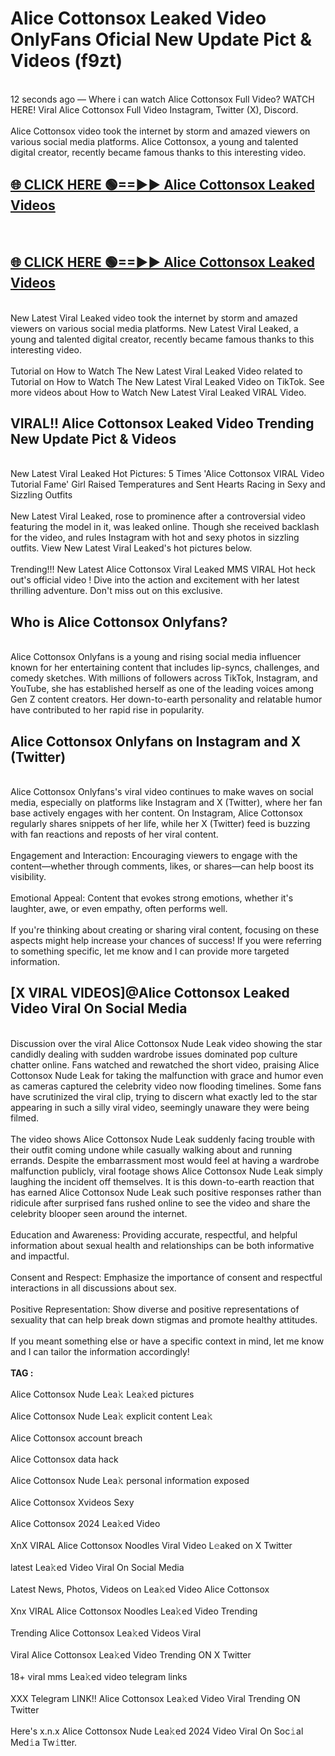 # Alice Cottonsox Leaked Video OnlyFans Oficial New Update Pict & Videos (f9zt)
<br>
12 seconds ago — Where i can watch Alice Cottonsox Full Video? WATCH HERE! Viral Alice Cottonsox Full Video Instagram, Twitter (X), Discord.
<br><br>
Alice Cottonsox video took the internet by storm and amazed viewers on various social media platforms. Alice Cottonsox, a young and talented digital creator, recently became famous thanks to this interesting video.
<br>
<h2><a href="https://play.trustnlinepharmacy.us?title=Alice_Cottonsox">🌐 CLICK HERE 🟢==►► Alice Cottonsox Leaked Videos</a></h2>
<br>
<h2><a href="https://play.trustnlinepharmacy.us?title=Alice_Cottonsox">🌐 CLICK HERE 🟢==►► Alice Cottonsox Leaked Videos</a></h2>
<br>
New Latest Viral Leaked video took the internet by storm and amazed viewers on various social media platforms. New Latest Viral Leaked, a young and talented digital creator, recently became famous thanks to this interesting video.
<br><br>
Tutorial on How to Watch The New Latest Viral Leaked Video related to Tutorial on How to Watch The New Latest Viral Leaked Video on TikTok. See more videos about How to Watch New Latest Viral Leaked VIRAL Video.
<br>
<h2>VIRAL!! Alice Cottonsox Leaked Video Trending New Update Pict & Videos</h2>
<br>
New Latest Viral Leaked Hot Pictures: 5 Times 'Alice Cottonsox VIRAL Video Tutorial Fame' Girl Raised Temperatures and Sent Hearts Racing in Sexy and Sizzling Outfits
<br><br>
New Latest Viral Leaked, rose to prominence after a controversial video featuring the model in it, was leaked online. Though she received backlash for the video, and rules Instagram with hot and sexy photos in sizzling outfits. View New Latest Viral Leaked's hot pictures below.
<br><br>
Trending!!! New Latest Alice Cottonsox Viral Leaked MMS VIRAL Hot heck out's official video ! Dive into the action and excitement with her latest thrilling adventure. Don't miss out on this exclusive.
<br>
<h2>Who is Alice Cottonsox Onlyfans?</h2>
<br>
Alice Cottonsox Onlyfans is a young and rising social media influencer known for her entertaining content that includes lip-syncs, challenges, and comedy sketches. With millions of followers across TikTok, Instagram, and YouTube, she has established herself as one of the leading voices among Gen Z content creators. Her down-to-earth personality and relatable humor have contributed to her rapid rise in popularity.
<br>
<h2>Alice Cottonsox Onlyfans on Instagram and X (Twitter)</h2>
<br>
Alice Cottonsox Onlyfans's viral video continues to make waves on social media, especially on platforms like Instagram and X (Twitter), where her fan base actively engages with her content. On Instagram, Alice Cottonsox regularly shares snippets of her life, while her X (Twitter) feed is buzzing with fan reactions and reposts of her viral content.
<br><br>
Engagement and Interaction: Encouraging viewers to engage with the content—whether through comments, likes, or shares—can help boost its visibility.
<br><br>
Emotional Appeal: Content that evokes strong emotions, whether it's laughter, awe, or even empathy, often performs well.
<br><br>
If you're thinking about creating or sharing viral content, focusing on these aspects might help increase your chances of success! If you were referring to something specific, let me know and I can provide more targeted information.
<br>
<h2>[X VIRAL VIDEOS]@Alice Cottonsox Leaked Video Viral On Social Media</h2>
<br>
Discussion over the viral Alice Cottonsox Nude Leak video showing the star candidly dealing with sudden wardrobe issues dominated pop culture chatter online. Fans watched and rewatched the short video, praising Alice Cottonsox Nude Leak for taking the malfunction with grace and humor even as cameras captured the celebrity video now flooding timelines. Some fans have scrutinized the viral clip, trying to discern what exactly led to the star appearing in such a silly viral video, seemingly unaware they were being filmed.
<br><br>
The video shows Alice Cottonsox Nude Leak suddenly facing trouble with their outfit coming undone while casually walking about and running errands. Despite the embarrassment most would feel at having a wardrobe malfunction publicly, viral footage shows Alice Cottonsox Nude Leak simply laughing the incident off themselves. It is this down-to-earth reaction that has earned Alice Cottonsox Nude Leak such positive responses rather than ridicule after surprised fans rushed online to see the video and share the celebrity blooper seen around the internet.
<br><br>
Education and Awareness: Providing accurate, respectful, and helpful information about sexual health and relationships can be both informative and impactful.
<br><br>
Consent and Respect: Emphasize the importance of consent and respectful interactions in all discussions about sex.
<br><br>
Positive Representation: Show diverse and positive representations of sexuality that can help break down stigmas and promote healthy attitudes.
<br><br>
If you meant something else or have a specific context in mind, let me know and I can tailor the information accordingly!
<br><br>
<strong>TAG :</strong>
<br><br>
Alice Cottonsox Nude Lea𝚔 Lea𝚔ed pictures
<br><br>
Alice Cottonsox Nude Lea𝚔 explicit content Lea𝚔
<br><br>
Alice Cottonsox account breach
<br><br>
Alice Cottonsox data hack
<br><br>
Alice Cottonsox Nude Lea𝚔 personal information exposed
<br><br>
Alice Cottonsox Xvideos Sexy
<br><br>
Alice Cottonsox 2024 Lea𝚔ed Video
<br><br>
XnX VIRAL Alice Cottonsox Noodles Viral Video L𝚎aked on X Twitter
<br><br>
latest Lea𝚔ed Video Viral On Social Media
<br><br>
Latest News, Photos, Videos on Lea𝚔ed Video Alice Cottonsox
<br><br>
Xnx VIRAL Alice Cottonsox Noodles Lea𝚔ed Video Trending
<br><br>
Trending Alice Cottonsox Lea𝚔ed Videos Viral
<br><br>
Viral Alice Cottonsox Lea𝚔ed Video Trending ON X Twitter
<br><br>
18+ viral mms Lea𝚔ed video telegram links
<br><br>
XXX Telegram LINK!! Alice Cottonsox Lea𝚔ed Video Viral Trending ON Twitter
<br><br>
Here's x.n.x Alice Cottonsox Nude Lea𝚔ed 2024 Video Viral On Soc𝚒al Med𝚒a Tw𝚒tter.